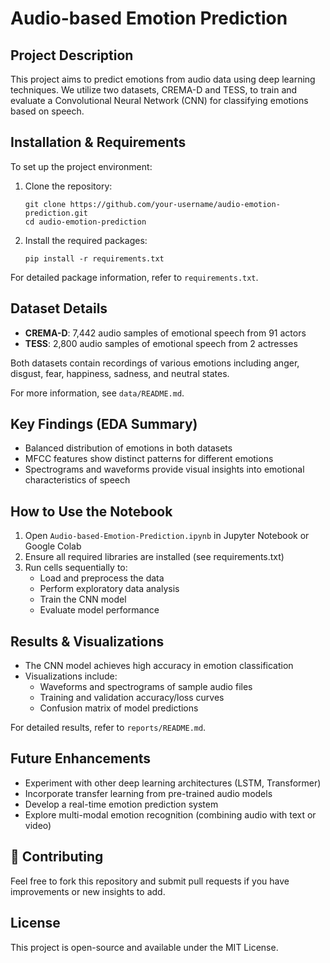 # Audio-based Emotion Prediction

## Project Description
This project aims to predict emotions from audio data using deep learning techniques. We utilize two datasets, CREMA-D and TESS, to train and evaluate a Convolutional Neural Network (CNN) for classifying emotions based on speech.

## Installation & Requirements
To set up the project environment:

1. Clone the repository:
   ```
   git clone https://github.com/your-username/audio-emotion-prediction.git
   cd audio-emotion-prediction
   ```

2. Install the required packages:
   ```
   pip install -r requirements.txt
   ```

For detailed package information, refer to `requirements.txt`.

## Dataset Details
- **CREMA-D**: 7,442 audio samples of emotional speech from 91 actors
- **TESS**: 2,800 audio samples of emotional speech from 2 actresses

Both datasets contain recordings of various emotions including anger, disgust, fear, happiness, sadness, and neutral states.

For more information, see `data/README.md`.

## Key Findings (EDA Summary)
- Balanced distribution of emotions in both datasets
- MFCC features show distinct patterns for different emotions
- Spectrograms and waveforms provide visual insights into emotional characteristics of speech

## How to Use the Notebook
1. Open `Audio-based-Emotion-Prediction.ipynb` in Jupyter Notebook or Google Colab
2. Ensure all required libraries are installed (see requirements.txt)
3. Run cells sequentially to:
   - Load and preprocess the data
   - Perform exploratory data analysis
   - Train the CNN model
   - Evaluate model performance

## Results & Visualizations
- The CNN model achieves high accuracy in emotion classification
- Visualizations include:
  - Waveforms and spectrograms of sample audio files
  - Training and validation accuracy/loss curves
  - Confusion matrix of model predictions

For detailed results, refer to `reports/README.md`.

## Future Enhancements
- Experiment with other deep learning architectures (LSTM, Transformer)
- Incorporate transfer learning from pre-trained audio models
- Develop a real-time emotion prediction system
- Explore multi-modal emotion recognition (combining audio with text or video)

## 🤝 Contributing
Feel free to fork this repository and submit pull requests if you have improvements or new insights to add.

## License
This project is open-source and available under the MIT License.